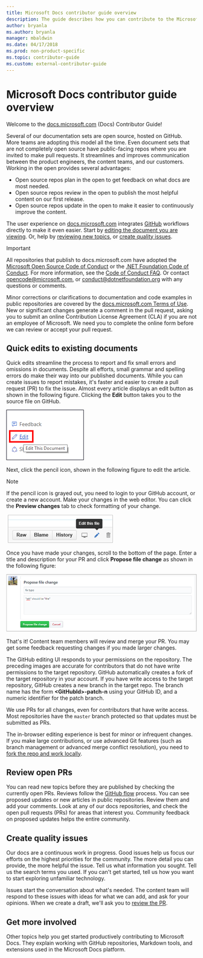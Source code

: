 ```yaml
---
title: Microsoft Docs contributor guide overview
description: The guide describes how you can contribute to the Microsoft documentation site docs.microsoft.com.
author: bryanla
ms.author: bryanla
manager: mbaldwin
ms.date: 04/17/2018
ms.prod: non-product-specific
ms.topic: contributor-guide
ms.custom: external-contributor-guide
---
```


# Microsoft Docs contributor guide overview

Welcome to the [docs.microsoft.com](https://docs.microsoft.com) (Docs) Contributor Guide!

Several of our documentation sets are open source, hosted on GitHub. More teams are adopting this model all the time. Even document sets that are not completely open source have public-facing repos where you are invited to make pull requests. It streamlines and improves communication between the product engineers, the content teams, and our customers. Working in the open provides several advantages:

- Open source repos plan in the open to get feedback on what docs are most needed.
- Open source repos review in the open to publish the most helpful content on our first release.
- Open source repos update in the open to make it easier to continuously improve the content.

The user experience on [docs.microsoft.com](https://docs.microsoft.com) integrates [GitHub](https://github.com) workflows directly to make it even easier. Start by [editing the document you are viewing](#quick-edits-to-existing-documents). Or, help by [reviewing new topics](#review-open-prs), or [create quality issues](#create-quality-issues).

> [!IMPORTANT]
> All repositories that publish to docs.microsoft.com have adopted the [Microsoft Open Source Code of Conduct](https://opensource.microsoft.com/codeofconduct/) or the [.NET Foundation Code of Conduct](https://dotnetfoundation.org/code-of-conduct). For more information, see the [Code of Conduct FAQ](https://opensource.microsoft.com/codeofconduct/faq/). Or contact [opencode@microsoft.com](mailto:opencode@microsoft.com), or [conduct@dotnetfoundation.org](mailto:conduct@dotnetfoundation.org) with any questions or comments.<br>
>
> Minor corrections or clarifications to documentation and code examples in public repositories are covered by the [docs.microsoft.com Terms of Use](https://docs.microsoft.com/legal/termsofuse). New or significant changes generate a comment in the pull request, asking you to submit an online Contribution License Agreement (CLA) if you are not an employee of Microsoft. We need you to complete the online form before we can review or accept your pull request.

## Quick edits to existing documents

Quick edits streamline the process to report and fix small errors and omissions in documents. Despite all efforts, small grammar and spelling errors do make their way into our published documents. While you can create issues to report mistakes, it's faster and easier to create a pull request (PR) to fix the issue. Almost every article displays an edit button as shown in the following figure. Clicking the **Edit** button takes you to the source file on GitHub.

![Location of the Edit link](./media/index/edit-article.png)

Next, click the pencil icon, shown in the following figure to edit the article.

> [!NOTE]
> If the pencil icon is grayed out, you need to login to your GitHub account, or create a new account. Make your changes in the web editor. You can click the **Preview changes** tab to check formatting of your change.

![Location of the pencil icon](./media/index/editicon.png)

Once you have made your changes, scroll to the bottom of the page. Enter a title and description for your PR and click **Propose file change** as shown in the following figure:

![proposing your change](./media/index/submit-pull-request.png)

That's it! Content team members will review and merge your PR. You may get some feedback requesting changes if you made larger changes.

The GitHub editing UI responds to your permissions on the repository. The preceding images are accurate for contributors that do not have write permissions to the target repository. GitHub automatically creates a fork of the target repository in your account. If you have write access to the target repository, GitHub creates a new branch in the target repo. The branch name has the form **\<GitHubId\>-patch-n** using your GitHub ID, and a numeric identifier for the patch branch.

We use PRs for all changes, even for contributors that have write access. Most repositories have the `master` branch protected so that updates must be submitted as PRs.

The in-browser editing experience is best for minor or infrequent changes. If you make large contributions, or use advanced Git features (such as branch management or advanced merge conflict resolution), you need to [fork the repo and work locally](how-to-write-workflows-major.md).

## Review open PRs

You can read new topics before they are published by checking the currently open PRs. Reviews follow the [GitHub flow](https://guides.github.com/introduction/flow/) process. You can see proposed updates or new articles in public repositories. Review them and add your comments. Look at any of our docs repositories, and check the open pull requests (PRs) for areas that interest you. Community feedback on proposed updates helps the entire community.

## Create quality issues

Our docs are a continuous work in progress. Good issues help us focus our efforts on the highest priorities for the community. The more detail you can provide, the more helpful the issue. Tell us what information you sought. Tell us the search terms you used. If you can't get started, tell us how you want to start exploring unfamiliar technology.

Issues start the conversation about what's needed. The content team will respond to these issues with ideas for what we can add, and ask for your opinions. When we create a draft, we'll ask you to [review the PR](#review-open-prs).

## Get more involved

Other topics help you get started productively contributing to Microsoft Docs. They explain working with GitHub repositories, Markdown tools, and extensions used in the Microsoft Docs platform.

